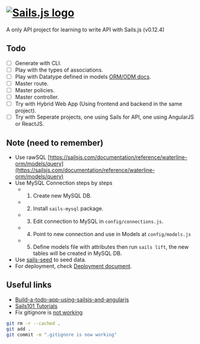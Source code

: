 <h1>
<a href="http://sailsjs.com"><img alt="Sails.js logo" src="http://balderdashy.github.io/sails/images/logo.png" title="Sails.js"/></a>
</h1>

A only API project for learning to write API with Sails.js (v0.12.4)

## Todo

- [ ] Generate with CLI.
- [ ] Play with the types of associations.
- [ ] Play with Datatype defined in models [ORM/ODM docs](https://sailsjs.com/documentation/concepts/models-and-orm).
- [ ] Master route.
- [ ] Master policies.
- [ ] Master controller.
- [ ] Try with Hybrid Web App (Using frontend and backend in the same project).
- [ ] Try with Seperate projects, one using Sails for API, one using AngularJS or ReactJS.

## Note (need to remember)

- Use rawSQL [https://sailsjs.com/documentation/reference/waterline-orm/models/query](https://sailsjs.com/documentation/reference/waterline-orm/models/query)
- Use MySQL Connection steps by steps
  - 1. Create new MySQL DB.
  - 2. Install `sails-mysql` package.
  - 3. Edit connection to MySQL in `config/connections.js`.
  - 4. Point to new connection and use in Models at `config/models.js`
  - 5. Define models file with attributes then run `sails lift`, the new tables will be created in MySQL DB.
- Use [sails-seed](https://github.com/frostme/sails-seed) to seed data.
- For deployment, check [Deployment document](https://sailsjs.com/documentation/concepts/deployment).

## Useful links

- [Build-a-todo-app-using-sailsjs-and-angularjs](https://scotch.io/tutorials/build-a-todo-app-using-sailsjs-and-angularjs)
- [Sails101 Tutorials](https://github.com/sails101)
- Fix gitignore is [not working](http://blog.jonathanchannon.com/2012/11/18/gitignore-not-working-fixed/)
```bash
git rm -r --cached .
git add .
git commit -m ".gitignore is now working"
```
